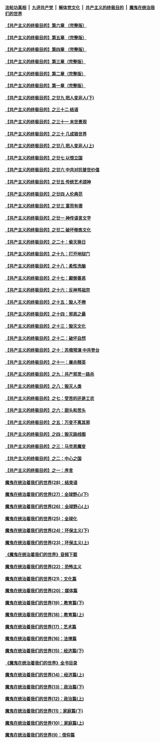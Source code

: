####  [法轮功真相](../../../../basic/blob/master/README.md?t=05250031) &nbsp;|&nbsp; [九评共产党](../../../../9ping.md/blob/master/README.md?t=05250031) &nbsp;|&nbsp; [解体党文化](../../../../jtdwh.md/blob/master/README.md?t=05250031)  &nbsp;|&nbsp; [共产主义的终极目的](../../../../gczydzjmd.md/blob/master/README.md?t=05250031) &nbsp;|&nbsp; [魔鬼在统治我们的世界](../../../../mgztzwmdsj.md/blob/master/README.md?t=05250031) 

#### [【共产主义的终极目的】第六章 （完整版）](../pages/nsc422/n11428913.md?t=05250031) 

#### [【共产主义的终极目的】第五章 （完整版）](../pages/nsc422/n11428912.md?t=05250031) 

#### [【共产主义的终极目的】第四章 （完整版）](../pages/nsc422/n11428907.md?t=05250031) 

#### [【共产主义的终极目的】第三章（完整版）](../pages/nsc422/n11428848.md?t=05250031) 

#### [【共产主义的终极目的】第二章（完整版）](../pages/nsc422/n11428831.md?t=05250031) 

#### [【共产主义的终极目的】第一章（完整版）](../pages/nsc422/n11417651.md?t=05250031) 

#### [【共产主义的终极目的】之廿九 把人变非人(下)](../pages/nsc422/n11344140.md?t=05250031) 

#### [【共产主义的终极目的】之三十二 结语](../pages/nsc422/n11360535.md?t=05250031) 

#### [【共产主义的终极目的】之三十一 末世景观](../pages/nsc422/n11351129.md?t=05250031) 

#### [【共产主义的终极目的】之三十 几成狼世界](../pages/nsc422/n11348280.md?t=05250031) 

#### [【共产主义的终极目的】之廿八 把人变非人(上)](../pages/nsc422/n11340492.md?t=05250031) 

#### [【共产主义的终极目的】之廿七 以恨立国](../pages/nsc422/n11336944.md?t=05250031) 

#### [【共产主义的终极目的】之廿六 中共对抗普世价值](../pages/nsc422/n11324785.md?t=05250031) 

#### [【共产主义的终极目的】之廿五 传统艺术颂神](../pages/nsc422/n11296396.md?t=05250031) 

#### [【共产主义的终极目的】之廿四 人伦典范](../pages/nsc422/n11296397.md?t=05250031) 

#### [【共产主义的终极目的】之廿三 富而有德](../pages/nsc422/n11283598.md?t=05250031) 

#### [【共产主义的终极目的】之廿一 神传语言文字](../pages/nsc422/n11263265.md?t=05250031) 

#### [【共产主义的终极目的】之廿二 破坏修炼文化](../pages/nsc422/n11245728.md?t=05250031) 

#### [【共产主义的终极目的】之二十：偷天换日](../pages/nsc422/n11238846.md?t=05250031) 

#### [【共产主义的终极目的】之十九：打开地狱门](../pages/nsc422/n11206376.md?t=05250031) 

#### [【共产主义的终极目的】之十八：柔性洗脑](../pages/nsc422/n11199994.md?t=05250031) 

#### [【共产主义的终极目的】之十七：颠倒善恶](../pages/nsc422/n11179782.md?t=05250031) 

#### [【共产主义的终极目的】之十六：反神骂祖宗](../pages/nsc422/n11166798.md?t=05250031) 

#### [【共产主义的终极目的】之十五：毁人不倦](../pages/nsc422/n11166792.md?t=05250031) 

#### [【共产主义的终极目的】之十四：邪恶之最](../pages/nsc422/n11150249.md?t=05250031) 

#### [【共产主义的终极目的】之十三：毁灭文化](../pages/nsc422/n11135227.md?t=05250031) 

#### [【共产主义的终极目的】之十二：破坏自然](../pages/nsc422/n11135214.md?t=05250031) 

#### [【共产主义的终极目的】之十：苏俄预演 中共登台](../pages/nsc422/n11118424.md?t=05250031) 

#### [【共产主义的终极目的】之十一：屠杀精英](../pages/nsc422/n11118442.md?t=05250031) 

#### [【共产主义的终极目的】之九：共产邪灵一路杀](../pages/nsc422/n11114139.md?t=05250031) 

#### [【共产主义的终极目的】之八：毁灭人类](../pages/nsc422/n11108503.md?t=05250031) 

#### [【共产主义的终极目的】之七：受苦的还是工农](../pages/nsc422/n11101809.md?t=05250031) 

#### [【共产主义的终极目的】之六：甜头和苦头](../pages/nsc422/n11096971.md?t=05250031) 

#### [【共产主义的终极目的】之五：万变不离其邪](../pages/nsc422/n11091285.md?t=05250031) 

#### [【共产主义的终极目的】之四：毁灭路线图](../pages/nsc422/n11086284.md?t=05250031) 

#### [【共产主义的终极目的】之三：马克思魔变](../pages/nsc422/n11061941.md?t=05250031) 

#### [【共产主义的终极目的】之二：中心之国](../pages/nsc422/n11047728.md?t=05250031) 

#### [【共产主义的终极目的】之一：序言](../pages/nsc422/n11086077.md?t=05250031) 

#### [魔鬼在统治着我们的世界(28)：结束语](../pages/nsc422/n10936246.md?t=05250031) 

#### [魔鬼在统治着我们的世界(27)：全球野心(下)](../pages/nsc422/n10928319.md?t=05250031) 

#### [魔鬼在统治着我们的世界(26)：全球野心(上)](../pages/nsc422/n10900318.md?t=05250031) 

#### [魔鬼在统治着我们的世界(25)：全球化](../pages/nsc422/n10788205.md?t=05250031) 

#### [魔鬼在统治着我们的世界(24)：环保主义(下)](../pages/nsc422/n10695307.md?t=05250031) 

#### [魔鬼在统治着我们的世界(23)：环保主义(上)](../pages/nsc422/n10688613.md?t=05250031) 

#### [《魔鬼在统治着我们的世界》音频下载](../pages/nsc422/n10635553.md?t=05250031) 

#### [魔鬼在统治着我们的世界(22)：恐怖主义](../pages/nsc422/n10614727.md?t=05250031) 

#### [魔鬼在统治着我们的世界(21)：文化篇](../pages/nsc422/n10597706.md?t=05250031) 

#### [魔鬼在统治着我们的世界(20)：媒体篇](../pages/nsc422/n10586579.md?t=05250031) 

#### [魔鬼在统治着我们的世界(19)：教育篇(下)](../pages/nsc422/n10564808.md?t=05250031) 

#### [魔鬼在统治着我们的世界(18)：教育篇(上)](../pages/nsc422/n10526970.md?t=05250031) 

#### [魔鬼在统治着我们的世界(17)：艺术篇](../pages/nsc422/n10499093.md?t=05250031) 

#### [魔鬼在统治着我们的世界(16)：法律篇](../pages/nsc422/n10485969.md?t=05250031) 

#### [魔鬼在统治着我们的世界(15)：经济篇(下)](../pages/nsc422/n10469975.md?t=05250031) 

#### [《魔鬼在统治着我们的世界》全书目录](../pages/nsc422/n10464261.md?t=05250031) 

#### [魔鬼在统治着我们的世界(14)：经济篇(上)](../pages/nsc422/n10457370.md?t=05250031) 

#### [魔鬼在统治着我们的世界(13)：政治篇(下)](../pages/nsc422/n10448270.md?t=05250031) 

#### [魔鬼在统治着我们的世界(12)：政治篇(上)](../pages/nsc422/n10444576.md?t=05250031) 

#### [魔鬼在统治着我们的世界(11)：家庭篇(下)](../pages/nsc422/n10440961.md?t=05250031) 

#### [魔鬼在统治着我们的世界(10)：家庭篇(上)](../pages/nsc422/n10435448.md?t=05250031) 

#### [魔鬼在统治着我们的世界(9)：信仰篇](../pages/nsc422/n10432159.md?t=05250031) 


